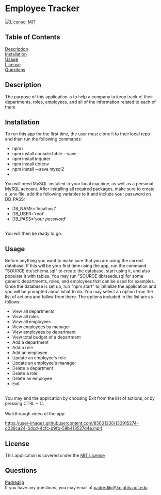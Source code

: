 # Employee Tracker
<a href='https://opensource.org/licenses/MIT'>[![License: MIT](https://img.shields.io/badge/License-MIT-yellow.svg)](https://opensource.org/licenses/MIT)</a>
  
## Table of Contents
[Description](#Description)</br>
[Installation](#Installation)</br>
[Usage](#Usage)</br>
[License](#License)</br>
[Questions](#Questions)

## Description
The purpose of this application is to help a company to keep track of their departments, roles, employees, and all of the information related to each of them.

## Installation
To run this app for the first time, the user must clone it to their local repo and then run the following commands: 
- npm i
- npm install console.table --save
- npm install inquirer 
- npm install dotenv
- npm install --save mysql2
- </br>
You will need MySQL installed in your local machine, as well as a personal MySQL account. After installing all required packages, make sure to create a .env file, add the following variables to it and include your password on DB_PASS:
- DB_NAME='localhost'
- DB_USER='root'
- DB_PASS='*your password*'
</br>
You will then be ready to go.

## Usage
Before anything you want to make sure that you are using the correct database. If this will be your first time using the app, run the command "SOURCE db/schema.sql" to create the database, start using it, and also populate it with tables. You may run "SOURCE db/seeds.sql for some generic departments, roles, and employees that can be used for examples. Once the database is set up, run "npm start" to initialize the application and you will be prompted about what to do. You may select an option from the list of actions and follow from there. The options included in the list are as follows:
- View all departments
- View all roles
- View all employees
- View employees by manager
- View employees by department
- View total budget of a department
- Add a department
- Add a role
- Add an employee
- Update an employee's role
- Update an employee's manager
- Delete a department
- Delete a role
- Delete an employee
- Exit
 </br>
 You may end the application by choosing Exit from the list of actions, or by pressing CTRL + C.
 </br></br>
 Walkthrough video of the app:
 </br>
 
https://user-images.githubusercontent.com/85601336/133915274-c039ca24-0dcd-4cfc-b9fb-59b413527d4e.mp4

## License
This application is covered under the <a href='https://opensource.org/licenses/MIT'>MIT License</a>

## Questions
<a href='https://github.com/Padredilg'>Padredilg</a></br>
If you have any questions, you may email at padredilg@knights.ucf.edu
